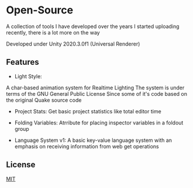 # Open-Source
A collection of tools I have developed over the years
I started uploading recently, there is a lot more on the way

Developed under Unity 2020.3.0f1 (Universal Renderer)

## Features

- Light Style:

A char-based animation system for Realtime Lighting
The system is under terms of the GNU General Public License
Since some of it's code based on the original Quake source code

- Project Stats:
Get basic project statistics like total editor time

- Folding Variables:
Atrribute for placing inspector variables in a foldout group

- Language System v1:
A basic key-value language system 
with an emphasis on receiving information from web get operations

## License
[MIT](https://github.com/StaviRare/Open-Source/blob/main/LICENSE)

